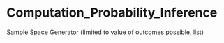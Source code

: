 # Computation_Probability_Inference
Sample Space Generator (limited to value of outcomes possible, list)
